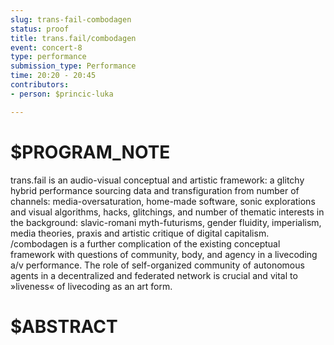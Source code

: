 ```yaml
---
slug: trans-fail-combodagen
status: proof
title: trans.fail/combodagen
event: concert-8
type: performance
submission_type: Performance
time: 20:20 - 20:45
contributors:
- person: $princic-luka

---
```


# $PROGRAM_NOTE

trans.fail is an audio-visual conceptual and artistic framework: a glitchy
hybrid performance sourcing data and transfiguration from number of
channels: media-oversaturation, home-made software, sonic explorations
and visual algorithms, hacks, glitchings, and number of thematic interests
in the background: slavic-romani myth-futurisms, gender fluidity,
imperialism, media theories, praxis and artistic critique of digital
capitalism. /combodagen is a further complication of the existing
conceptual framework with questions of community, body, and agency in a
livecoding a/v performance. The role of self-organized community of
autonomous agents in a decentralized and federated network is crucial and
vital to »liveness« of livecoding as an art form.

# $ABSTRACT




